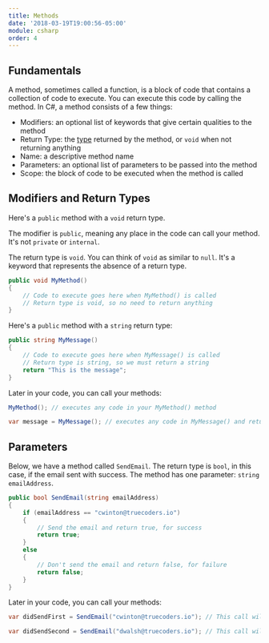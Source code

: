 ```yaml
---
title: Methods
date: '2018-03-19T19:00:56-05:00'
module: csharp
order: 4
---
```


## Fundamentals

A method, sometimes called a function, is a block of code that contains a collection of code to execute. You can execute this code by calling the method. In C#, a method consists of a few things:

* Modifiers: an optional list of keywords that give certain qualities to the method
* Return Type: the [type](../types) returned by the method, or `void` when not returning anything
* Name: a descriptive method name
* Parameters: an optional list of parameters to be passed into the method
* Scope: the block of code to be executed when the method is called

## Modifiers and Return Types

Here's a `public` method with a `void` return type.

The modifier is `public`, meaning any place in the code can call your method. It's not `private` or `internal`.

The return type is `void`. You can think of `void` as similar to `null`. It's a keyword that represents the absence of a return type.

```csharp
public void MyMethod()
{
    // Code to execute goes here when MyMethod() is called
    // Return type is void, so no need to return anything
}
```

Here's a `public` method with a `string` return type:

```csharp
public string MyMessage()
{
    // Code to execute goes here when MyMessage() is called
    // Return type is string, so we must return a string
    return "This is the message";
}
```

Later in your code, you can call your methods:

```csharp
MyMethod(); // executes any code in your MyMethod() method

var message = MyMessage(); // executes any code in MyMessage() and returns a string
```

## Parameters

Below, we have a method called `SendEmail`. The return type is `bool`, in this case, if the email sent with success. The method has one parameter: `string emailAddress`.

```csharp
public bool SendEmail(string emailAddress)
{
    if (emailAddress == "cwinton@truecoders.io")
    {
        // Send the email and return true, for success
        return true;
    }
    else
    {
        // Don't send the email and return false, for failure
        return false;
    }
}
```

Later in your code, you can call your methods:

```csharp
var didSendFirst = SendEmail("cwinton@truecoders.io"); // This call will return true

var didSendSecond = SendEmail("dwalsh@truecoders.io"); // This call will return false
```
